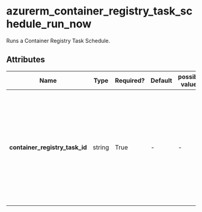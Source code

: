 # azurerm_container_registry_task_schedule_run_now

Runs a Container Registry Task Schedule.

## Attributes

| Name | Type | Required? | Default  | possible values | Description |
| ---- | ---- | --------- | -------- | ----------- | ----------- |
| **container_registry_task_id** | string | True | -  |  -  | The ID of the Container Registry Task that to be scheduled. Changing this forces a new Container Registry Task Schedule to be created. | 

